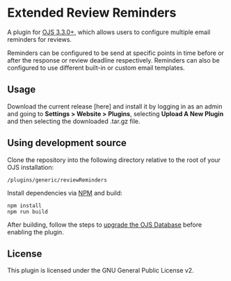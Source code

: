 # Extended Review Reminders
A plugin for [OJS 3.3.0+](https://github.com/pkp/ojs), which allows users to configure multiple email reminders for reviews.

Reminders can be configured to be send at specific points in time before or after the response or review deadline respectively. Reminders can also be configured to use different built-in or custom email templates.

## Usage
Download the current release [here] and install it by logging in as an admin and going to **Settings > Website > Plugins**, selecting **Upload A New Plugin** and then selecting the downloaded .tar.gz file.

## Using development source
Clone the repository into the following directory relative to the root of your OJS installation:

    /plugins/generic/reviewReminders

Install dependencies via [NPM](https://www.npmjs.com/) and build:

    npm install
    npm run build

After building, follow the steps to [upgrade the OJS Database](https://openjournalsystems.com/ojs-3-user-guide/upgrading/) before enabling the plugin.

## License
This plugin is licensed under the GNU General Public License v2.
